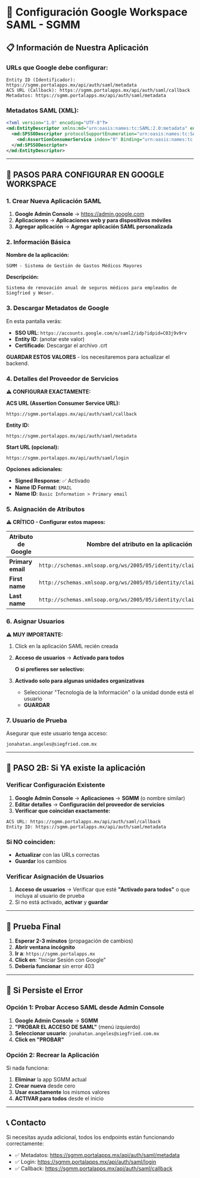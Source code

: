 # 🔧 Configuración Google Workspace SAML - SGMM

## 📋 Información de Nuestra Aplicación

### URLs que Google debe configurar:
```
Entity ID (Identificador): https://sgmm.portalapps.mx/api/auth/saml/metadata
ACS URL (Callback): https://sgmm.portalapps.mx/api/auth/saml/callback
Metadatos: https://sgmm.portalapps.mx/api/auth/saml/metadata
```

### Metadatos SAML (XML):
```xml
<?xml version="1.0" encoding="UTF-8"?>
<md:EntityDescriptor xmlns:md="urn:oasis:names:tc:SAML:2.0:metadata" entityID="https://sgmm.portalapps.mx/api/auth/saml/metadata">
  <md:SPSSODescriptor protocolSupportEnumeration="urn:oasis:names:tc:SAML:2.0:protocol">
    <md:AssertionConsumerService index="0" Binding="urn:oasis:names:tc:SAML:2.0:bindings:HTTP-POST" Location="https://sgmm.portalapps.mx/api/auth/saml/callback"/>
  </md:SPSSODescriptor>
</md:EntityDescriptor>
```

---

## 🎯 PASOS PARA CONFIGURAR EN GOOGLE WORKSPACE

### 1. Crear Nueva Aplicación SAML

1. **Google Admin Console** → https://admin.google.com
2. **Aplicaciones** → **Aplicaciones web y para dispositivos móviles**
3. **Agregar aplicación** → **Agregar aplicación SAML personalizada**

### 2. Información Básica

**Nombre de la aplicación:**
```
SGMM - Sistema de Gestión de Gastos Médicos Mayores
```

**Descripción:**
```
Sistema de renovación anual de seguros médicos para empleados de Siegfried y Weser.
```

### 3. Descargar Metadatos de Google

En esta pantalla verás:
- **SSO URL**: `https://accounts.google.com/o/saml2/idp?idpid=C03j9v9rv`
- **Entity ID**: (anotar este valor)
- **Certificado**: Descargar el archivo .crt

**GUARDAR ESTOS VALORES** - los necesitaremos para actualizar el backend.

### 4. Detalles del Proveedor de Servicios

**⚠️ CONFIGURAR EXACTAMENTE:**

**ACS URL (Assertion Consumer Service URL):**
```
https://sgmm.portalapps.mx/api/auth/saml/callback
```

**Entity ID:**
```
https://sgmm.portalapps.mx/api/auth/saml/metadata
```

**Start URL (opcional):**
```
https://sgmm.portalapps.mx/api/auth/saml/login
```

**Opciones adicionales:**
- **Signed Response**: ✅ Activado
- **Name ID Format**: `EMAIL`
- **Name ID**: `Basic Information > Primary email`

### 5. Asignación de Atributos

**⚠️ CRÍTICO - Configurar estos mapeos:**

| Atributo de Google | Nombre del atributo en la aplicación |
|-------------------|--------------------------------------|
| **Primary email** | `http://schemas.xmlsoap.org/ws/2005/05/identity/claims/emailaddress` |
| **First name** | `http://schemas.xmlsoap.org/ws/2005/05/identity/claims/givenname` |
| **Last name** | `http://schemas.xmlsoap.org/ws/2005/05/identity/claims/surname` |

### 6. Asignar Usuarios

**⚠️ MUY IMPORTANTE:**

1. Click en la aplicación SAML recién creada
2. **Acceso de usuarios** → **Activado para todos** 
   
   **O si prefieres ser selectivo:**
3. **Activado solo para algunas unidades organizativas**
   - Seleccionar "Tecnología de la Información" o la unidad donde está el usuario
   - **GUARDAR**

### 7. Usuario de Prueba

Asegurar que este usuario tenga acceso:
```
jonahatan.angeles@siegfried.com.mx
```

---

## 🔄 PASO 2B: Si YA existe la aplicación

### Verificar Configuración Existente

1. **Google Admin Console** → **Aplicaciones** → **SGMM** (o nombre similar)
2. **Editar detalles** → **Configuración del proveedor de servicios**
3. **Verificar que coincidan exactamente:**

```
ACS URL: https://sgmm.portalapps.mx/api/auth/saml/callback
Entity ID: https://sgmm.portalapps.mx/api/auth/saml/metadata
```

### Si NO coinciden:
- **Actualizar** con las URLs correctas
- **Guardar** los cambios

### Verificar Asignación de Usuarios

1. **Acceso de usuarios** → Verificar que esté **"Activado para todos"** o que incluya al usuario de prueba
2. Si no está activado, **activar** y **guardar**

---

## 🧪 Prueba Final

1. **Esperar 2-3 minutos** (propagación de cambios)
2. **Abrir ventana incógnito**
3. **Ir a**: `https://sgmm.portalapps.mx`
4. **Click en**: "Iniciar Sesión con Google"
5. **Debería funcionar** sin error 403

---

## 🚨 Si Persiste el Error

### Opción 1: Probar Acceso SAML desde Admin Console

1. **Google Admin Console** → **SGMM**
2. **"PROBAR EL ACCESO DE SAML"** (menú izquierdo)
3. **Seleccionar usuario**: `jonahatan.angeles@siegfried.com.mx`
4. **Click en "PROBAR"**

### Opción 2: Recrear la Aplicación

Si nada funciona:
1. **Eliminar** la app SGMM actual
2. **Crear nueva** desde cero
3. **Usar exactamente** los mismos valores
4. **ACTIVAR para todos** desde el inicio

---

## 📞 Contacto

Si necesitas ayuda adicional, todos los endpoints están funcionando correctamente:
- ✅ Metadatos: https://sgmm.portalapps.mx/api/auth/saml/metadata
- ✅ Login: https://sgmm.portalapps.mx/api/auth/saml/login
- ✅ Callback: https://sgmm.portalapps.mx/api/auth/saml/callback


